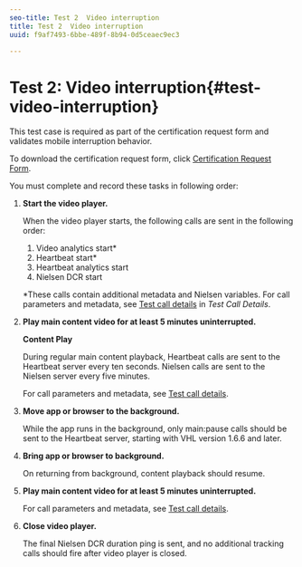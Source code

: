 ```yaml
---
seo-title: Test 2  Video interruption
title: Test 2  Video interruption
uuid: f9af7493-6bbe-489f-8b94-0d5ceaec9ec3

---
```


# Test 2: Video interruption{#test-video-interruption}

This test case is required as part of the certification request form and validates mobile interruption behavior.

To download the certification request form, click [Certification Request Form](../cert_req_form_nielsen.docx).

You must complete and record these tasks in following order:

1. **Start the video player.**

   When the video player starts, the following calls are sent in the following order:

   1. Video analytics start&#42; 
   1. Heartbeat start&#42; 
   1. Heartbeat analytics start 
   1. Nielsen DCR start

   &#42;These calls contain additional metadata and Nielsen variables. For call parameters and metadata, see [Test call details](../../../nielsen-partnership/dcr-certification/dcr-cert-validation/dcr-cert-valid-call-details.md#section_qts_xff_f2b) in *Test Call Details*.

1. **Play main content video for at least 5 minutes uninterrupted.**

   **Content Play**

   During regular main content playback, Heartbeat calls are sent to the Heartbeat server every ten seconds. Nielsen calls are sent to the Nielsen server every five minutes.

   For call parameters and metadata, see [Test call details](../../../nielsen-partnership/dcr-certification/dcr-cert-validation/dcr-cert-valid-call-details.md).

1. **Move app or browser to the background.**

   While the app runs in the background, only main:pause calls should be sent to the Heartbeat server, starting with VHL version 1.6.6 and later. 

1. **Bring app or browser to background.**

   On returning from background, content playback should resume. 

1. **Play main content video for at least 5 minutes uninterrupted.**

   For call parameters and metadata, see [Test call details](../../../nielsen-partnership/dcr-certification/dcr-cert-validation/dcr-cert-valid-call-details.md).

1. **Close video player.** 

   The final Nielsen DCR duration ping is sent, and no additional tracking calls should fire after video player is closed.

